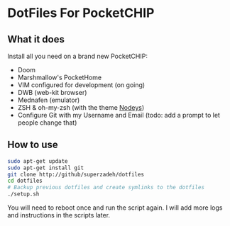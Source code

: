 # DotFiles For PocketCHIP

## What it does

Install all you need on a brand new PocketCHIP:

- Doom
- Marshmallow's PocketHome
- VIM configured for development (on going)
- DWB (web-kit browser)
- Mednafen (emulator)
- ZSH & oh-my-zsh (with the theme [Nodeys](https://github.com/marszall87/nodeys-zsh-theme))
- Configure Git with my Username and Email (todo: add a prompt to let people change that)

## How to use 

```sh
sudo apt-get update
sudo apt-get install git
git clone http://github/superzadeh/dotfiles
cd dotfiles
# Backup previous dotfiles and create symlinks to the dotfiles
./setup.sh
```

You will need to reboot once and run the script again. 
I will add more logs and instructions in the scripts later.
